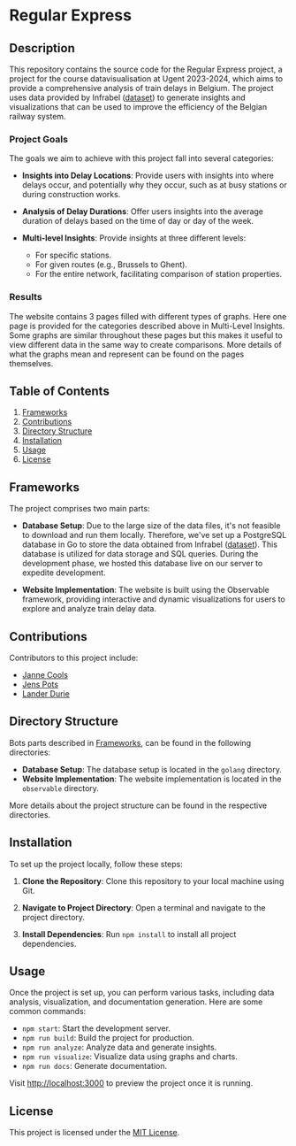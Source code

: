# Regular Express

## Description

This repository contains the source code for the Regular Express project, a project for the course datavisualisation at Ugent 2023-2024, which aims to provide a comprehensive analysis of train delays in Belgium. The project uses data provided by Infrabel ([dataset](https://opendata.infrabel.be/explore/dataset/ruwe-gegevens-van-stiptheid-d-1/information/?disjunctive.train_no&disjunctive.relation&disjunctive.train_serv&disjunctive.line_no_dep&disjunctive.relation_direction&disjunctive.ptcar_lg_nm_nl&disjunctive.line_no_arr)) to generate insights and visualizations that can be used to improve the efficiency of the Belgian railway system.

### Project Goals

The goals we aim to achieve with this project fall into several categories:

- **Insights into Delay Locations**: Provide users with insights into where delays occur, and potentially why they occur, such as at busy stations or during construction works.
  
- **Analysis of Delay Durations**: Offer users insights into the average duration of delays based on the time of day or day of the week.

- **Multi-level Insights**: Provide insights at three different levels:
  - For specific stations.
  - For given routes (e.g., Brussels to Ghent).
  - For the entire network, facilitating comparison of station properties.

### Results

The website contains 3 pages filled with different types of graphs. Here one page is provided for the categories described above in Multi-Level Insights.
Some graphs are similar throughout these pages but this makes it useful to view different data in the same way to create comparisons. More details of what the graphs mean and represent can be found on the pages themselves.

## Table of Contents

1. [Frameworks](#frameworks)
2. [Contributions](#contributions)
3. [Directory Structure](#directory-structure)
4. [Installation](#installation)
5. [Usage](#usage)
6. [License](#license)

## Frameworks

The project comprises two main parts:

- **Database Setup**: Due to the large size of the data files, it's not feasible to download and run them locally. Therefore, we've set up a PostgreSQL database in Go to store the data obtained from Infrabel ([dataset](https://opendata.infrabel.be/explore/dataset/ruwe-gegevens-van-stiptheid-d-1/information/?disjunctive.train_no&disjunctive.relation&disjunctive.train_serv&disjunctive.line_no_dep&disjunctive.relation_direction&disjunctive.ptcar_lg_nm_nl&disjunctive.line_no_arr)). This database is utilized for data storage and SQL queries. During the development phase, we hosted this database live on our server to expedite development.

- **Website Implementation**: The website is built using the Observable framework, providing interactive and dynamic visualizations for users to explore and analyze train delay data.

## Contributions

Contributors to this project include:

* [Janne Cools](https://github.com/JanneCools)
* [Jens Pots](https://github.com/jenspots)
* [Lander Durie](https://github.com/landerdurie)

## Directory Structure

Bots parts described in [Frameworks](#frameworks), can be found in the following directories:
- **Database Setup**: The database setup is located in the `golang` directory.
- **Website Implementation**: The website implementation is located in the `observable` directory.

More details about the project structure can be found in the respective directories.

## Installation

To set up the project locally, follow these steps:

1. **Clone the Repository**: Clone this repository to your local machine using Git.
   
2. **Navigate to Project Directory**: Open a terminal and navigate to the project directory.
   
3. **Install Dependencies**: Run `npm install` to install all project dependencies.

## Usage

Once the project is set up, you can perform various tasks, including data analysis, visualization, and documentation generation. Here are some common commands:

- `npm start`: Start the development server.
- `npm run build`: Build the project for production.
- `npm run analyze`: Analyze data and generate insights.
- `npm run visualize`: Visualize data using graphs and charts.
- `npm run docs`: Generate documentation.

Visit <http://localhost:3000> to preview the project once it is running.

## License

This project is licensed under the [MIT License](LICENSE).
